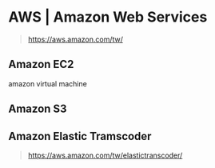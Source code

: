 # AWS | Amazon Web Services
>https://aws.amazon.com/tw/

## Amazon EC2
amazon virtual machine

## Amazon S3

## Amazon Elastic Tramscoder
>https://aws.amazon.com/tw/elastictranscoder/
